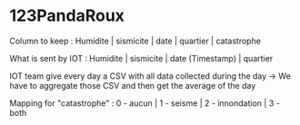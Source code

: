 # 123PandaRoux

Column to keep : Humidite | sismicite | date | quartier | catastrophe

What is sent by IOT : Humidite | sismicite | date (Timestamp) | quartier

IOT team give every day a CSV with all data collected during the day
    -> We have to aggregate those CSV and then get the average of the day


Mapping for "catastrophe" :
        0 - aucun | 1 - seisme | 2 - innondation | 3 - both
